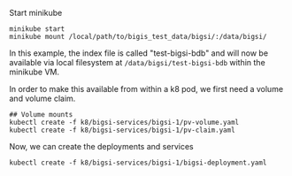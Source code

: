 
Start minikube
```
minikube start
minikube mount /local/path/to/bigis_test_data/bigsi/:/data/bigsi/
```

In this example, the index file is called "test-bigsi-bdb" and will now be available via local filesystem at `/data/bigsi/test-bigsi-bdb` within the minikube VM. 

In order to make this available from within a k8 pod, we first need a volume and volume claim. 

```
## Volume mounts
kubectl create -f k8/bigsi-services/bigsi-1/pv-volume.yaml
kubectl create -f k8/bigsi-services/bigsi-1/pv-claim.yaml
```

Now, we can create the deployments and services

```
kubectl create -f k8/bigsi-services/bigsi-1/bigsi-deployment.yaml
```